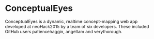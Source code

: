 # ConceptualEyes
ConceptualEyes is a dynamic, realtime concept-mapping web app developed at neoHack2015 by a team of six developers. These included GitHub users patiencehaggin, angeltam and verythorough.
